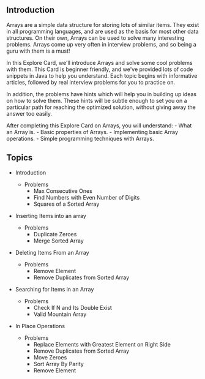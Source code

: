 ## Introduction

Arrays are a simple data structure for storing lots of similar items. They exist in all programming languages, and are used as the basis for most other data structures. On their own, Arrays can be used to solve many interesting problems. Arrays come up very often in interview problems, and so being a guru with them is a must!

In this Explore Card, we'll introduce Arrays and solve some cool problems with them. This Card is beginner friendly, and we've provided lots of code snippets in Java to help you understand. Each topic begins with informative articles, followed by real interview problems for you to practice on.

In addition, the problems have hints which will help you in building up ideas on how to solve them. These hints will be subtle enough to set you on a particular path for reaching the optimized solution, without giving away the answer too easily.

After completing this Explore Card on Arrays, you will understand: - What an Array is. - Basic properties of Arrays. - Implementing basic Array operations. - Simple programming techniques with Arrays.

## Topics

- Introduction

  - Problems
    - Max Consecutive Ones
    - Find Numbers with Even Number of Digits
    - Squares of a Sorted Array

- Inserting Items into an array
  - Problems
    - Duplicate Zeroes
    - Merge Sorted Array
- Deleting Items From an Array

  - Problems
    - Remove Element
    - Remove Duplicates from Sorted Array

- Searching for Items in an Array

  - Problems
    - Check If N and Its Double Exist
    - Valid Mountain Array

- In Place Operations
  - Problems
    - Replace Elements with Greatest Element on Right Side
    - Remove Duplicates from Sorted Array
    - Move Zeroes
    - Sort Array By Parity
    - Remove Element

